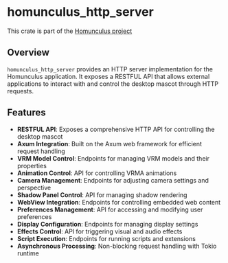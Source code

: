# homunculus_http_server

This crate is part of the [Homunculus project](https://github.com/not-elm/desktop_homunculus)

## Overview

`homunculus_http_server` provides an HTTP server implementation for the Homunculus application. It exposes a RESTFUL API
that allows external applications to interact with and control the desktop mascot through HTTP requests.

## Features

- **RESTFUL API**: Exposes a comprehensive HTTP API for controlling the desktop mascot
- **Axum Integration**: Built on the Axum web framework for efficient request handling
- **VRM Model Control**: Endpoints for managing VRM models and their properties
- **Animation Control**: API for controlling VRMA animations
- **Camera Management**: Endpoints for adjusting camera settings and perspective
- **Shadow Panel Control**: API for managing shadow rendering
- **WebView Integration**: Endpoints for controlling embedded web content
- **Preferences Management**: API for accessing and modifying user preferences
- **Display Configuration**: Endpoints for managing display settings
- **Effects Control**: API for triggering visual and audio effects
- **Script Execution**: Endpoints for running scripts and extensions
- **Asynchronous Processing**: Non-blocking request handling with Tokio runtime